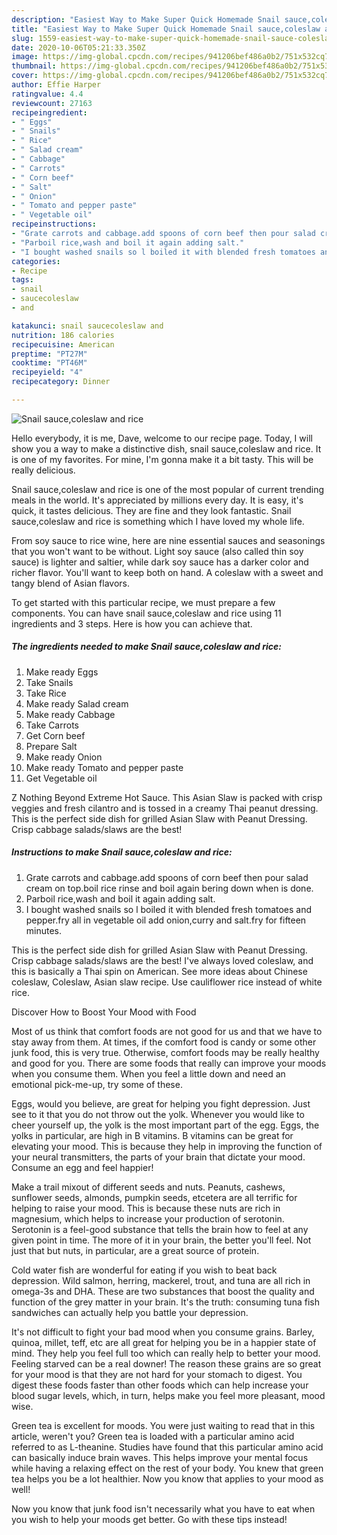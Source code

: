 ```yaml
---
description: "Easiest Way to Make Super Quick Homemade Snail sauce,coleslaw and rice"
title: "Easiest Way to Make Super Quick Homemade Snail sauce,coleslaw and rice"
slug: 1559-easiest-way-to-make-super-quick-homemade-snail-sauce-coleslaw-and-rice
date: 2020-10-06T05:21:33.350Z
image: https://img-global.cpcdn.com/recipes/941206bef486a0b2/751x532cq70/snail-saucecoleslaw-and-rice-recipe-main-photo.jpg
thumbnail: https://img-global.cpcdn.com/recipes/941206bef486a0b2/751x532cq70/snail-saucecoleslaw-and-rice-recipe-main-photo.jpg
cover: https://img-global.cpcdn.com/recipes/941206bef486a0b2/751x532cq70/snail-saucecoleslaw-and-rice-recipe-main-photo.jpg
author: Effie Harper
ratingvalue: 4.4
reviewcount: 27163
recipeingredient:
- " Eggs"
- " Snails"
- " Rice"
- " Salad cream"
- " Cabbage"
- " Carrots"
- " Corn beef"
- " Salt"
- " Onion"
- " Tomato and pepper paste"
- " Vegetable oil"
recipeinstructions:
- "Grate carrots and cabbage.add spoons of corn beef then pour salad cream on top.boil rice rinse and boil again bering down when is done."
- "Parboil rice,wash and boil it again adding salt."
- "I bought washed snails so l boiled it with blended fresh tomatoes and pepper.fry all in vegetable oil add onion,curry and salt.fry for fifteen minutes."
categories:
- Recipe
tags:
- snail
- saucecoleslaw
- and

katakunci: snail saucecoleslaw and 
nutrition: 186 calories
recipecuisine: American
preptime: "PT27M"
cooktime: "PT46M"
recipeyield: "4"
recipecategory: Dinner

---
```



![Snail sauce,coleslaw and rice](https://img-global.cpcdn.com/recipes/941206bef486a0b2/751x532cq70/snail-saucecoleslaw-and-rice-recipe-main-photo.jpg)

Hello everybody, it is me, Dave, welcome to our recipe page. Today, I will show you a way to make a distinctive dish, snail sauce,coleslaw and rice. It is one of my favorites. For mine, I'm gonna make it a bit tasty. This will be really delicious.

Snail sauce,coleslaw and rice is one of the most popular of current trending meals in the world. It's appreciated by millions every day. It is easy, it's quick, it tastes delicious. They are fine and they look fantastic. Snail sauce,coleslaw and rice is something which I have loved my whole life.

From soy sauce to rice wine, here are nine essential sauces and seasonings that you won&#39;t want to be without. Light soy sauce (also called thin soy sauce) is lighter and saltier, while dark soy sauce has a darker color and richer flavor. You&#39;ll want to keep both on hand. A coleslaw with a sweet and tangy blend of Asian flavors.


To get started with this particular recipe, we must prepare a few components. You can have snail sauce,coleslaw and rice using 11 ingredients and 3 steps. Here is how you can achieve that.

<!--inarticleads1-->

##### The ingredients needed to make Snail sauce,coleslaw and rice:

1. Make ready  Eggs
1. Take  Snails
1. Take  Rice
1. Make ready  Salad cream
1. Make ready  Cabbage
1. Take  Carrots
1. Get  Corn beef
1. Prepare  Salt
1. Make ready  Onion
1. Make ready  Tomato and pepper paste
1. Get  Vegetable oil


Z Nothing Beyond Extreme Hot Sauce. This Asian Slaw is packed with crisp veggies and fresh cilantro and is tossed in a creamy Thai peanut dressing. This is the perfect side dish for grilled Asian Slaw with Peanut Dressing. Crisp cabbage salads/slaws are the best! 

<!--inarticleads2-->

##### Instructions to make Snail sauce,coleslaw and rice:

1. Grate carrots and cabbage.add spoons of corn beef then pour salad cream on top.boil rice rinse and boil again bering down when is done.
1. Parboil rice,wash and boil it again adding salt.
1. I bought washed snails so l boiled it with blended fresh tomatoes and pepper.fry all in vegetable oil add onion,curry and salt.fry for fifteen minutes.


This is the perfect side dish for grilled Asian Slaw with Peanut Dressing. Crisp cabbage salads/slaws are the best! I&#39;ve always loved coleslaw, and this is basically a Thai spin on American. See more ideas about Chinese coleslaw, Coleslaw, Asian slaw recipe. Use cauliflower rice instead of white rice. 

Discover How to Boost Your Mood with Food


Most of us think that comfort foods are not good for us and that we have to stay away from them. At times, if the comfort food is candy or some other junk food, this is very true. Otherwise, comfort foods may be really healthy and good for you. There are some foods that really can improve your moods when you consume them. When you feel a little down and need an emotional pick-me-up, try some of these.

Eggs, would you believe, are great for helping you fight depression. Just see to it that you do not throw out the yolk. Whenever you would like to cheer yourself up, the yolk is the most important part of the egg. Eggs, the yolks in particular, are high in B vitamins. B vitamins can be great for elevating your mood. This is because they help in improving the function of your neural transmitters, the parts of your brain that dictate your mood. Consume an egg and feel happier!

Make a trail mixout of different seeds and nuts. Peanuts, cashews, sunflower seeds, almonds, pumpkin seeds, etcetera are all terrific for helping to raise your mood. This is because these nuts are rich in magnesium, which helps to increase your production of serotonin. Serotonin is a feel-good substance that tells the brain how to feel at any given point in time. The more of it in your brain, the better you'll feel. Not just that but nuts, in particular, are a great source of protein.

Cold water fish are wonderful for eating if you wish to beat back depression. Wild salmon, herring, mackerel, trout, and tuna are all rich in omega-3s and DHA. These are two substances that boost the quality and function of the grey matter in your brain. It's the truth: consuming tuna fish sandwiches can actually help you battle your depression. 

It's not difficult to fight your bad mood when you consume grains. Barley, quinoa, millet, teff, etc are all great for helping you be in a happier state of mind. They help you feel full too which can really help to better your mood. Feeling starved can be a real downer! The reason these grains are so great for your mood is that they are not hard for your stomach to digest. You digest these foods faster than other foods which can help increase your blood sugar levels, which, in turn, helps make you feel more pleasant, mood wise.

Green tea is excellent for moods. You were just waiting to read that in this article, weren't you? Green tea is loaded with a particular amino acid referred to as L-theanine. Studies have found that this particular amino acid can basically induce brain waves. This helps improve your mental focus while having a relaxing effect on the rest of your body. You knew that green tea helps you be a lot healthier. Now you know that applies to your mood as well!

Now you know that junk food isn't necessarily what you have to eat when you wish to help your moods get better. Go  with  these tips  instead!


